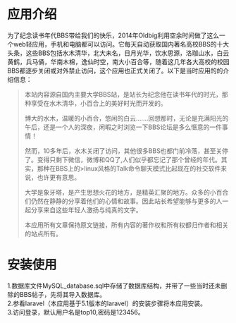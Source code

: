 # 应用介绍
为了纪念读书年代BBS带给我们的快乐，2014年Oldbig利用空余时间做了这么一个web轻应用，手机和电脑都可以访问。它每天自动获取国内著名高校BBS的十大头条，这些BBS包括水木清华，北大未名，日月光华，饮水思源，洛珈山水，白云黄鹤，兵马俑，华南木棉，逸仙时空，南大小百合等，随着这几年各大高校的校园BBS都逐步关闭或对外禁止访问，这个应用也正式关闭了。以下是当时应用的的介绍信息：

>本站内容源自国内主要大学BBS站，是站长为纪念他在读书年代的时光，那种享受在水木清华，小百合上的美好时光而开发的。  
>
>博大的水木，温暖的小百合，悠闲的白云.......回想那时，无论是充满阳光的午后，还是一个人的深夜，闲暇之时浏览一下BBS论坛是多么惬意的一件事情！  
>
>然而，10多年后，水木关闭了访问，其他很多BBS也都门前冷落，甚至关停了。变得只剩下微信，微博和QQ了,人们似乎都忘记了那个曾经的年代。其实，那种在BBS上的>linux风格的Talk命令聊天模式比起现在的社交软件来说，也许更有意思。  
>
>大学是象牙塔，是产生思想火花的地方，是精英汇聚的地方。众多的小百合们仍然在静静的分享着他们的心情和故事。因此站长希望能够与更多的人一起分享来自这些年轻人激扬与纯真的文字。  
>
>本应用所有文章保持原文链接，所有内容的著作权和所有权都归作者和相关的站点所有。

# 安装使用
1.数据库文件MySQL_database.sql中存储了数据库结构，并带了一些当时还未删除的BBS帖子，先将其导入数据库。  
2.参看laravel（本应用基于5.1版本的laravel）的安装步骤将本应用安装。  
3.访问登录，默认用户名是top10,密码是123456。  


